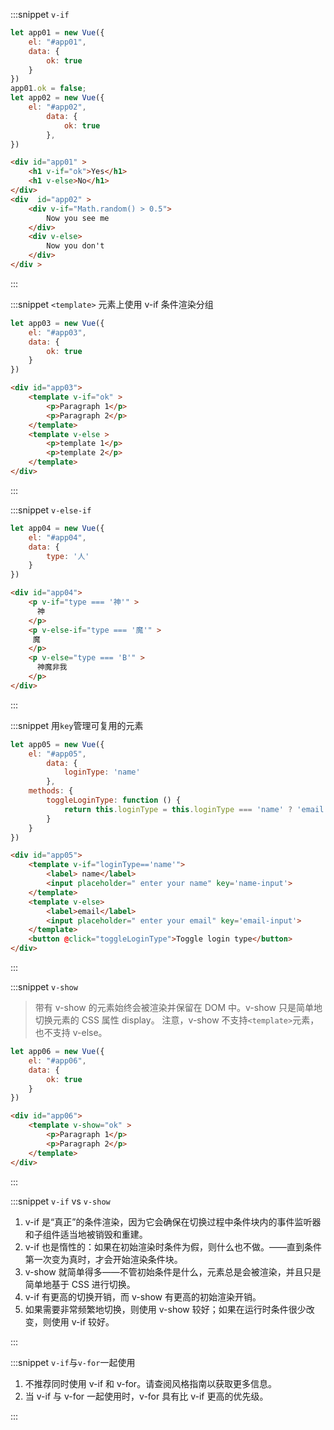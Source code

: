 :::snippet `v-if`

```javascript
let app01 = new Vue({
    el: "#app01",
    data: {
        ok: true
    }
})
app01.ok = false;
let app02 = new Vue({
    el: "#app02",
        data: {
            ok: true
        },
})
```

```html
<div id="app01" >
    <h1 v-if="ok">Yes</h1>
    <h1 v-else>No</h1>
</div>
<div  id="app02" >
    <div v-if="Math.random() > 0.5">
        Now you see me
    </div>
    <div v-else>
        Now you don't
    </div>
</div >
```

:::

:::snippet `<template>` 元素上使用 v-if 条件渲染分组

```javascript
let app03 = new Vue({
    el: "#app03",
    data: {
        ok: true
    }
})
```

```html
<div id="app03">
    <template v-if="ok" >
        <p>Paragraph 1</p>
        <p>Paragraph 2</p>
    </template>
    <template v-else >
        <p>template 1</p>
        <p>template 2</p>
    </template>
</div>
```

:::

:::snippet `v-else-if`

```javascript
let app04 = new Vue({
    el: "#app04",
    data: {
        type: '人'
    }
})
```

```html
<div id="app04">
    <p v-if="type === '神'" >
      神
    </p>
    <p v-else-if="type === '魔'" >
     魔
    </p>
    <p v-else="type === 'B'" >
      神魔非我
    </p>
</div>
```

:::

:::snippet 用`key`管理可复用的元素

```javascript
let app05 = new Vue({
    el: "#app05",
        data: {
            loginType: 'name'
        },
    methods: {
        toggleLoginType: function () {
            return this.loginType = this.loginType === 'name' ? 'email' : 'name'
        }
    }
})
```

```html
<div id="app05">
    <template v-if="loginType=='name'">
        <label> name</label>
        <input placeholder=" enter your name" key='name-input'>
    </template>
    <template v-else>
        <label>email</label>
        <input placeholder=" enter your email" key='email-input'>
    </template>
    <button @click="toggleLoginType">Toggle login type</button>
</div>
```

:::

:::snippet `v-show`

> 带有 v-show 的元素始终会被渲染并保留在 DOM 中。v-show 只是简单地切换元素的 CSS 属性 display。
> 注意，v-show 不支持`<template>`元素，也不支持 v-else。

```javascript
let app06 = new Vue({
    el: "#app06",
    data: {
        ok: true
    }
})
```

```html
<div id="app06">
    <template v-show="ok" >
        <p>Paragraph 1</p>
        <p>Paragraph 2</p>
    </template>
</div>
```

:::

:::snippet `v-if` vs `v-show`

1. v-if 是“真正”的条件渲染，因为它会确保在切换过程中条件块内的事件监听器和子组件适当地被销毁和重建。
2. v-if 也是惰性的：如果在初始渲染时条件为假，则什么也不做。——直到条件第一次变为真时，才会开始渲染条件块。
3. v-show 就简单得多——不管初始条件是什么，元素总是会被渲染，并且只是简单地基于 CSS 进行切换。
4. v-if 有更高的切换开销，而 v-show 有更高的初始渲染开销。
5. 如果需要非常频繁地切换，则使用 v-show 较好；如果在运行时条件很少改变，则使用 v-if 较好。

:::

:::snippet `v-if`与`v-for`一起使用

1. 不推荐同时使用 v-if 和 v-for。请查阅风格指南以获取更多信息。
2. 当 v-if 与 v-for 一起使用时，v-for 具有比 v-if 更高的优先级。

:::